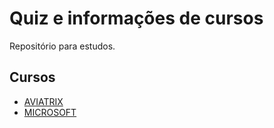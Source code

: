 # Quiz e informações de cursos

Repositório para estudos.

## Cursos

+ [AVIATRIX](https://github.com/brunoashihara/cursos/blob/main/aviatrix/)
+ [MICROSOFT](https://github.com/brunoashihara/cursos/blob/main/microsoft/)
